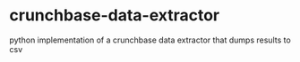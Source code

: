 crunchbase-data-extractor
=========================

python implementation of a crunchbase data extractor that dumps results to csv